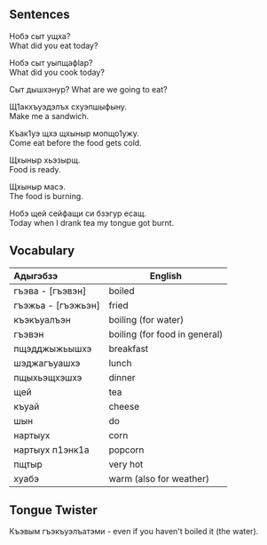 ## Sentences

Нобэ сыт ущха?  
What did you eat today?

Нобэ сыт уыпщафӏар?  
What did you cook today?

Сыт дышхэнур?
What are we going to eat?

Щ1акхъуэдэлъх схуэпшыфыну.  
Make me a sandwich.

Къак1уэ щхэ щхыныр мопщо1ужу.  
Come eat before the food gets cold.

Щхыныр хьэзырщ.  
Food is ready.

Щхыныр масэ.  
The food is burning.

Нобэ щей сейфащи си бзэгур есащ.  
Today when I drank tea my tongue got burnt.

## Vocabulary

| Адыгэбзэ           | English                       |
| :----------------- | ----------------------------- |
| гъэва - [гъэвэн]   | boiled                        |
| гъэжьа - [гъэжьэн] | fried                         |
| къэкъуалъэн        | boiling (for water)           |
| гъэвэн             | boiling (for food in general) |
| пщэдджыжьышхэ      | breakfast                     |
| шэджагъуашхэ       | lunch                         |
| пщыхьэщхэшхэ       | dinner                        |
| щей                | tea                           |
| къуай              | cheese                        |
| шын                | do                            |
| нартыух            | corn                          |
| нартыух п1энк1а    | popcorn                       |
| пщтыр              | very hot                      |
| хуабэ              | warm (also for weather)       |

## Tongue Twister

Къэвым гъэкъуэлъатэми - even if you haven't boiled it (the water).

